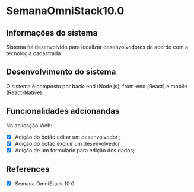 # SemanaOmniStack10.0

## Informações do sistema

Sistema foi desenvolvido para localizar desenvolvedores de acordo com a tecnologia cadastrada

## Desenvolvimento do sistema 

O sistema é composto por back-end (Node.js), front-end (React) e moblie (React-Native).

## Funcionalidades adcionandas 


Na aplicação Web:

- [x] Adição do botão editar um desenvolvedor ;
- [x] Adição do botão excluir um desenvolvedor ;
- [x] Adição de um formulário para edição dos dados;

## References

- [x] Semana OmniStack 10.0